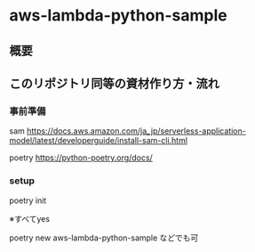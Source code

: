 # aws-lambda-python-sample


## 概要


## このリポジトリ同等の資材作り方・流れ

### 事前準備
sam
https://docs.aws.amazon.com/ja_jp/serverless-application-model/latest/developerguide/install-sam-cli.html

poetry 
https://python-poetry.org/docs/

### setup
poetry init

※すべてyes

poetry new aws-lambda-python-sample
などでも可




